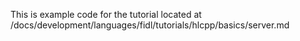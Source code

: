 This is example code for the tutorial located at
/docs/development/languages/fidl/tutorials/hlcpp/basics/server.md